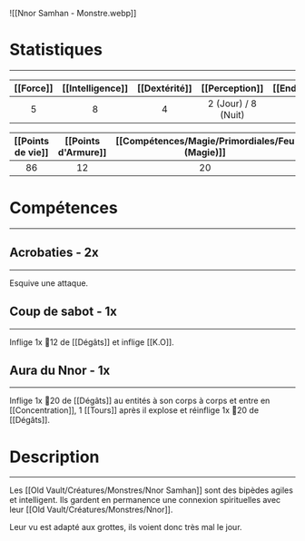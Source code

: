 ![[Nnor Samhan - Monstre.webp]]
# Statistiques
---

| [[Force]] | [[Intelligence]] | [[Dextérité]] |   [[Perception]]    | [[Endurance]] | [[Charisme]] | [[Initiative]] |
| :-------: | :--------------: | :-----------: | :-----------------: | :-----------: | :----------: | :------------: |
|     5     |        8         |       4       | 2 (Jour) / 8 (Nuit) |       6       |      4       |       16       |

| [[Points de vie]] | [[Points d'Armure]] | [[Compétences/Magie/Primordiales/Feu (Magie)]] | [[Compétences/Magie/Primordiales/Eau (Magie)]] | [[Compétences/Magie/Primordiales/Terre (Magie)]] | [[Compétences/Magie/Primordiales/Vent (Magie)]] | [[Compétences/Magie/Primordiales/Foudre (Magie)]] |
| :---------------: | :-----------------: | :-------------: | :-------------: | :---------------: | :--------------: | :----------------: |
|        86         |         12          |       20        |       12        |        16         |        12        |         12         |
# Compétences
---
## Acrobaties - 2x
---
Esquive une attaque.

## Coup de sabot - 1x
---
Inflige 1x 🎲12 de [[Dégâts]] et inflige [[K.O]].

## Aura du Nnor - 1x
---
Inflige 1x 🎲20 de [[Dégâts]] au entités à son corps à corps et entre en [[Concentration]], 1 [[Tours]] après il explose et réinflige 1x 🎲20 de [[Dégâts]].

# Description
---
Les [[Old Vault/Créatures/Monstres/Nnor Samhan]] sont des bipèdes agiles et intelligent. Ils gardent en permanence une connexion spirituelles avec leur [[Old Vault/Créatures/Monstres/Nnor]].

Leur vu est adapté aux grottes, ils voient donc très mal le jour.